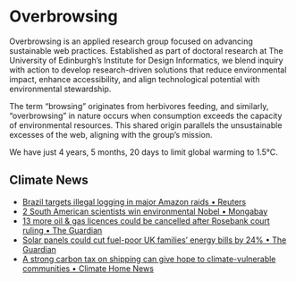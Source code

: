 # Overbrowsing

Overbrowsing is an applied research group focused on advancing sustainable web practices. Established as part of doctoral research at The University of Edinburgh’s Institute for Design Informatics, we blend inquiry with action to develop research-driven solutions that reduce environmental impact, enhance accessibility, and align technological potential with environmental stewardship.

The term “browsing” originates from herbivores feeding, and similarly, “overbrowsing” in nature occurs when consumption exceeds the capacity of environmental resources. This shared origin parallels the unsustainable excesses of the web, aligning with the group’s mission.

<!-- clock-time -->
We have just 4 years, 5 months, 20 days to limit global warming to 1.5°C.
<!-- /clock-time -->

## Climate News
<!-- clock-news -->
- [Brazil targets illegal logging in major Amazon raids • Reuters](https://www.reuters.com/world/americas/brazil-targets-illegal-logging-major-amazon-raids-2025-02-17/ )
- [2 South American scientists win environmental Nobel • Mongabay](https://news.mongabay.com/short-article/2025/02/two-south-american-scientists-win-environmental-nobel/ )
- [13 more oil & gas licences could be cancelled after Rosebank court ruling • The Guardian](https://www.theguardian.com/business/2025/feb/13/thirteen-more-oil-and-gas-licences-could-be-cancelled-after-rosebank-court-ruling )
- [Solar panels could cut fuel-poor UK families’ energy bills by 24% • The Guardian](https://www.theguardian.com/environment/2025/feb/13/solar-panels-could-cut-energy-bills-by-quarter-fuel-poor-uk-families-study )
- [A strong carbon tax on shipping can give hope to climate-vulnerable communities • Climate Home News](https://www.climatechangenews.com/2025/02/13/a-strong-carbon-tax-on-shipping-can-give-hope-to-climate-vulnerable-communities/ )
<!-- /clock-news -->
